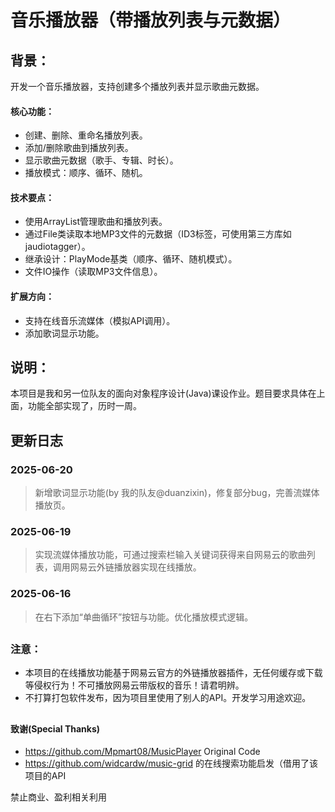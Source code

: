 # 音乐播放器（带播放列表与元数据）
## 背景：
开发一个音乐播放器，支持创建多个播放列表并显示歌曲元数据。
#### 核心功能：
*   创建、删除、重命名播放列表。
*   添加/删除歌曲到播放列表。
*   显示歌曲元数据（歌手、专辑、时长）。
*   播放模式：顺序、循环、随机。
#### 技术要点：
   * 使用ArrayList管理歌曲和播放列表。
   * 通过File类读取本地MP3文件的元数据（ID3标签，可使用第三方库如jaudiotagger）。
   * 继承设计：PlayMode基类（顺序、循环、随机模式）。
   * 文件IO操作（读取MP3文件信息）。
#### 扩展方向：
   * 支持在线音乐流媒体（模拟API调用）。
   * 添加歌词显示功能。

## 说明：
本项目是我和另一位队友的面向对象程序设计(Java)课设作业。题目要求具体在上面，功能全部实现了，历时一周。

##
## 更新日志
### 2025-06-20
>新增歌词显示功能(by 我的队友@duanzixin)，修复部分bug，完善流媒体播放页。
### 2025-06-19
>实现流媒体播放功能，可通过搜索栏输入关键词获得来自网易云的歌曲列表，调用网易云外链播放器实现在线播放。
### 2025-06-16
>在右下添加“单曲循环”按钮与功能。优化播放模式逻辑。

##
### 注意：
- 本项目的在线播放功能基于网易云官方的外链播放器插件，无任何缓存或下载等侵权行为！不可播放网易云带版权的音乐！请君明辨。
- 不打算打包软件发布，因为项目里使用了别人的API。开发学习用途欢迎。
##

#### 致谢(Special Thanks)
- https://github.com/Mpmart08/MusicPlayer Original Code
- https://github.com/widcardw/music-grid 的在线搜索功能启发（借用了该项目的API

禁止商业、盈利相关利用
